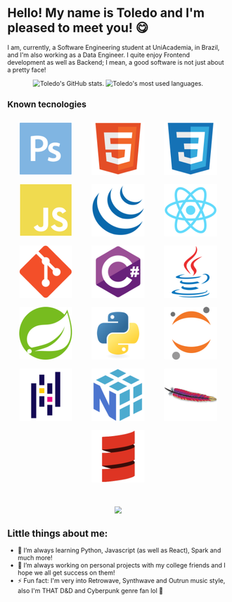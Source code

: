 <div
  id="main"
  style="
    display: flex;
    flex-direction: column;
    align-items: center;
    width: 100%;
    max-width: 1000px;
  "
>
  <div>
    <h1>Hello! My name is Toledo and I'm pleased to meet you! 😋</h1>
    <p>
      I am, currently, a Software Engineering student at UniAcademia, in Brazil,
      and I'm also working as a Data Engineer. I quite enjoy Frontend
      development as well as Backend; I mean, a good software is not just about
      a pretty face!
    </p>
  </div>
    <div align="center">
        <img
          id="stats"
          src="https://github-readme-stats.vercel.app/api?username=toledkrw&show_icons=true&theme=vision-friendly-dark&include_all_commits=true&count_private=true"
          alt="Toledo's GitHub stats."
          padding="10px"
          width="auto"
          height="150vh"
        />
        <img
          src="https://github-readme-stats.vercel.app/api/top-langs?username=toledkrw&layout=compact&langs_count=16&theme=vision-friendly-dark"
          alt="Toledo's most used languages."
          padding="10px"
          width="auto"
          height="150vh"
        />
    </div>
  <div
    id="langs"
    width="50%"
  >
    <h3 style="font-size: 2vw">Known tecnologies</h3>
    <div
      id="iconsWrap"
      style="
        display: flex;
        flex-direction: row;
        flex-wrap: wrap;
        align-items: center;
        justify-content: space-around;
        margin: 5px;
      "
    >
      <img
        style="margin: 10px; width: auto; min-width: 10px; height: 3vh"
        src="https://raw.githubusercontent.com/devicons/devicon/master/icons/photoshop/photoshop-plain.svg"
        title="Photoshop"
      />
      <img
        style="margin: 10px; width: auto; min-width: 10px; height: 3vh"
        src="https://raw.githubusercontent.com/devicons/devicon/master/icons/html5/html5-original.svg"
        title="HTML5"
      />
      <img
        style="margin: 10px; width: auto; min-width: 10px; height: 3vh"
        src="https://raw.githubusercontent.com/devicons/devicon/master/icons/css3/css3-original.svg"
        title="CSS3"
      />
      <img
        style="margin: 10px; width: auto; min-width: 10px; height: 3vh"
        src="https://raw.githubusercontent.com/devicons/devicon/master/icons/javascript/javascript-plain.svg"
        title="JavaScript"
      />
      <img
        style="margin: 10px; width: auto; min-width: 10px; height: 3vh"
        src="https://raw.githubusercontent.com/devicons/devicon/master/icons/jquery/jquery-original.svg"
        title="JQuery"
      />
      <img
        style="margin: 10px; width: auto; min-width: 10px; height: 3vh"
        src="https://raw.githubusercontent.com/devicons/devicon/master/icons/react/react-original.svg"
        title="ReactJS"
      />
      <img
        style="margin: 10px; width: auto; min-width: 10px; height: 3vh"
        src="https://raw.githubusercontent.com/devicons/devicon/master/icons/git/git-original.svg"
        title="GIT"
      />
      <img
        style="margin: 10px; width: auto; min-width: 10px; height: 3vh"
        src="https://raw.githubusercontent.com/devicons/devicon/master/icons/csharp/csharp-original.svg"
        title="C#"
      />
      <img
        style="margin: 10px; width: auto; min-width: 10px; height: 3vh"
        src="https://raw.githubusercontent.com/devicons/devicon/master/icons/java/java-original.svg"
        title="Java"
      />
      <img
        style="margin: 10px; width: auto; min-width: 10px; height: 3vh"
        src="https://raw.githubusercontent.com/devicons/devicon/master/icons/spring/spring-original.svg"
        title="Spring"
      />
      <img
        style="margin: 10px; width: auto; min-width: 10px; height: 3vh"
        src="https://raw.githubusercontent.com/devicons/devicon/master/icons/python/python-original.svg"
        title="Python"
      />
      <img
        style="margin: 10px; width: auto; min-width: 10px; height: 3vh"
        src="https://raw.githubusercontent.com/devicons/devicon/master/icons/jupyter/jupyter-original.svg"
        title="Jupyter Notebooks"
      />
      <img
        style="margin: 10px; width: auto; min-width: 10px; height: 3vh"
        src="https://raw.githubusercontent.com/devicons/devicon/master/icons/pandas/pandas-original.svg"
        title="Pandas"
      />
      <img
        style="margin: 10px; width: auto; min-width: 10px; height: 3vh"
        src="https://raw.githubusercontent.com/devicons/devicon/master/icons/numpy/numpy-original.svg"
        title="NumPy"
      />
      <img
        style="margin: 10px; width: auto; min-width: 10px; height: 3vh"
        src="https://raw.githubusercontent.com/devicons/devicon/master/icons/apache/apache-original.svg"
        title="Apache Technologies"
      />
      <img
        style="margin: 10px; width: auto; min-width: 10px; height: 3vh"
        src="https://raw.githubusercontent.com/devicons/devicon/master/icons/scala/scala-original.svg"
        title="Scala"
      />
    </div>
  </div>
</div>
<h1></h1> <!-- >Sim, gambiarra estilosa, parabéns por ter descoberto que o <h1> no MD é mais bonitinho que um <hr/> como divisória<-->
 <div align="center">
    <a target='_blank' href="https://www.linkedin.com/in/toledo2k/">
        <img src="https://img.shields.io/badge/LinkedIn-0077B5?style=for-the-badge&logo=linkedin&logoColor=white">
    </a>
</div>

<h2>Little things about me:</h2>
  <ul>
    <li>
      🌱 I’m always learning Python, Javascript (as well as React), Spark and
      much more!
    </li>
    <li>
      🔭 I’m always working on personal projects with my college friends and I
      hope we all get success on them!
    </li>
    <li>
      ⚡ Fun fact: I'm very into Retrowave, Synthwave and Outrun music style,
      also I'm THAT D&D and Cyberpunk genre fan lol 🤣
    </li>
  </ul>
